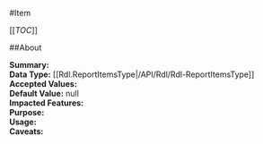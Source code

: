 #Item

[[_TOC_]]

##About

**Summary:**   
**Data Type:** [[Rdl.ReportItemsType|/API/Rdl/Rdl-ReportItemsType]]  
**Accepted Values:**   
**Default Value:** null  
**Impacted Features:**   
**Purpose:**   
**Usage:**   
**Caveats:**   


